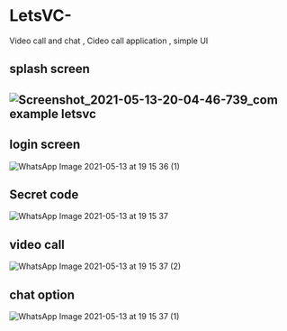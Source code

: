 # LetsVC-
Video call and chat , Cideo call application ,  simple UI
## splash screen

## ![Screenshot_2021-05-13-20-04-46-739_com example letsvc](https://user-images.githubusercontent.com/56763840/118141119-aed6c600-b426-11eb-83c0-1ae2ddc2f29a.jpg)

## login screen 

![WhatsApp Image 2021-05-13 at 19 15 36 (1)](https://user-images.githubusercontent.com/56763840/118141138-b26a4d00-b426-11eb-8781-6da33811c468.jpeg)

## Secret code 

![WhatsApp Image 2021-05-13 at 19 15 37](https://user-images.githubusercontent.com/56763840/118141154-b4cca700-b426-11eb-8d8e-81caf352900c.jpeg)

## video call
![WhatsApp Image 2021-05-13 at 19 15 37 (2)](https://user-images.githubusercontent.com/56763840/118141168-b72f0100-b426-11eb-9fdd-954401bf32a4.jpeg)

## chat option 
![WhatsApp Image 2021-05-13 at 19 15 37 (1)](https://user-images.githubusercontent.com/56763840/118141176-b9915b00-b426-11eb-9900-2c2a5017e23f.jpeg)
